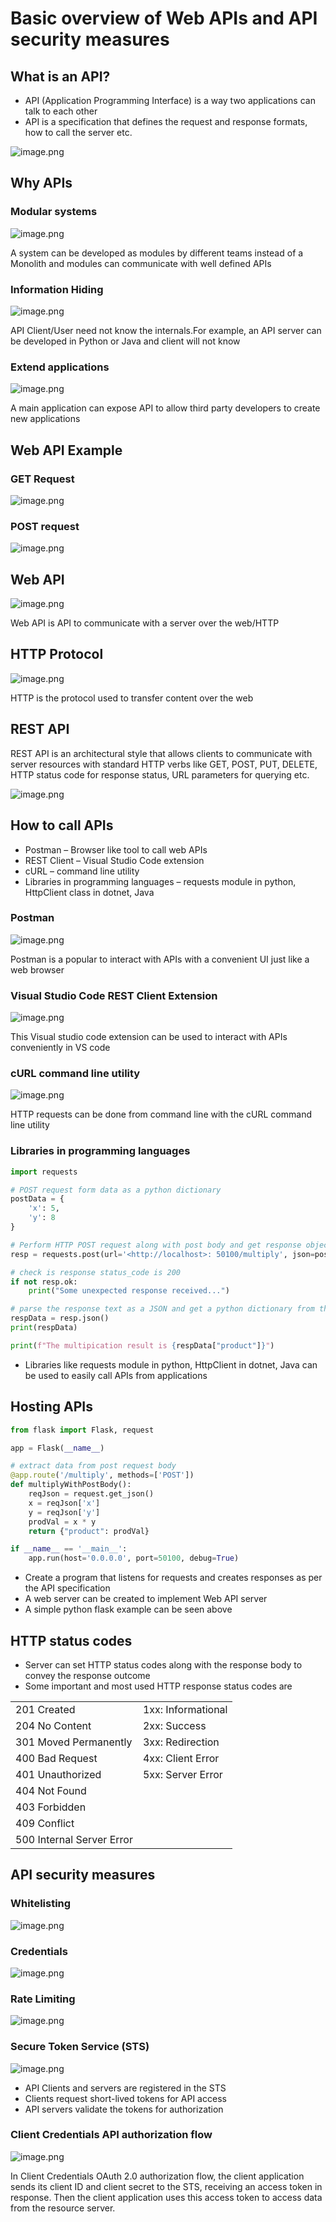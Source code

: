 # Basic overview of Web APIs and API security measures
## **What is an API?**

-   API (Application Programming Interface) is a way two applications can talk to each other
-   API is a specification that defines the request and response formats, how to call the server etc.

![image.png](https://github.com/nagasudhirpulla/taming_python/blob/master/blog/skills/assets/img/api_simple_sketch.png?raw=true)

## Why APIs

### Modular systems

![image.png](https://github.com/nagasudhirpulla/taming_python/blob/master/blog/skills/assets/img/apis%20for%20modular%20systems.png?raw=true)

A system can be developed as modules by different teams instead of a Monolith and modules can communicate with well defined APIs

### Information Hiding

![image.png](https://github.com/nagasudhirpulla/taming_python/blob/master/blog/skills/assets/img/apis%20for%20information%20hiding.png?raw=true)

API Client/User need not know the internals.For example, an API server can be developed in Python or Java and client will not know

### Extend applications

![image.png](https://github.com/nagasudhirpulla/taming_python/blob/master/blog/skills/assets/img/apis%20for%20extending%20applications.png?raw=true)

A main application can expose API to allow third party developers to create new applications

## **Web API Example**

### **GET Request**

![image.png](https://github.com/nagasudhirpulla/taming_python/blob/master/blog/skills/assets/img/api%20get%20request%20example.png?raw=true)

### POST request

![image.png](https://github.com/nagasudhirpulla/taming_python/blob/master/blog/skills/assets/img/api%20post%20request%20example.png?raw=true)

## Web API

![image.png](https://github.com/nagasudhirpulla/taming_python/blob/master/blog/skills/assets/img/web%20api%20overview.png?raw=true)

Web API is API to communicate with a server over the web/HTTP

## HTTP Protocol

![image.png](https://github.com/nagasudhirpulla/taming_python/blob/master/blog/skills/assets/img/http%20protocol%20anatomy.png?raw=true)

HTTP is the protocol used to transfer content over the web

## REST API

REST API is an architectural style that allows clients to communicate with server resources with standard HTTP verbs like GET, POST, PUT, DELETE, HTTP status code for response status, URL parameters for querying etc.

![image.png](https://github.com/nagasudhirpulla/taming_python/blob/master/blog/skills/assets/img/rest%20api%20overview.png?raw=true)

## **How to call APIs**

-   Postman – Browser like tool to call web APIs
-   REST Client – Visual Studio Code extension
-   cURL – command line utility
-   Libraries in programming languages – requests module in python, HttpClient class in dotnet, Java

### Postman

![image.png](https://github.com/nagasudhirpulla/taming_python/blob/master/blog/skills/assets/img/postman%20overview.png?raw=true)

Postman is a popular to interact with APIs with a convenient UI just like a web browser

### **Visual Studio Code REST Client Extension**

![image.png](https://github.com/nagasudhirpulla/taming_python/blob/master/blog/skills/assets/img/api%20post%20request%20example.png?raw=true)

This Visual studio code extension can be used to interact with APIs conveniently in VS code

### cURL command line utility

![image.png](https://github.com/nagasudhirpulla/taming_python/blob/master/blog/skills/assets/img/curl%20overview.png?raw=true)

HTTP requests can be done from command line with the cURL command line utility

### Libraries in programming languages

```python
import requests

# POST request form data as a python dictionary
postData = {
    'x': 5,
    'y': 8
}

# Perform HTTP POST request along with post body and get response object in return
resp = requests.post(url='<http://localhost>: 50100/multiply', json=postData)

# check is response status_code is 200
if not resp.ok:
    print("Some unexpected response received...")

# parse the response text as a JSON and get a python dictionary from the response
respData = resp.json()
print(respData)

print(f"The multipication result is {respData["product"]}")

```

-   Libraries like requests module in python, HttpClient in dotnet, Java can be used to easily call APIs from applications

## Hosting APIs

```python
from flask import Flask, request

app = Flask(__name__)

# extract data from post request body
@app.route('/multiply', methods=['POST'])
def multiplyWithPostBody():
    reqJson = request.get_json()
    x = reqJson['x']
    y = reqJson['y']
    prodVal = x * y
    return {"product": prodVal}

if __name__ == '__main__':
    app.run(host='0.0.0.0', port=50100, debug=True)

```

-   Create a program that listens for requests and creates responses as per the API specification
-   A web server can be created to implement Web API server
-   A simple python flask example can be seen above

## **HTTP status codes**

-   Server can set HTTP status codes along with the response body to convey the response outcome
-   Some important and most used HTTP response status codes are

|                           |                    |
|---------------------------|--------------------|
| 201 Created               | 1xx: Informational |
| 204 No Content            | 2xx: Success       |
| 301 Moved Permanently     | 3xx: Redirection   |
| 400 Bad Request           | 4xx: Client Error  |
| 401 Unauthorized          | 5xx: Server Error  |
| 404 Not Found             |                    |
| 403 Forbidden             |                    |
| 409 Conflict              |                    |
| 500 Internal Server Error |                    |

## **API security measures**

### Whitelisting

![image.png](https://github.com/nagasudhirpulla/taming_python/blob/master/blog/skills/assets/img/api%20security%20whitelisting.png?raw=true)

### Credentials

![image.png](https://github.com/nagasudhirpulla/taming_python/blob/master/blog/skills/assets/img/api%20security%20api%20key.png?raw=true)

### Rate Limiting

![image.png](https://github.com/nagasudhirpulla/taming_python/blob/master/blog/skills/assets/img/api%20security%20rate%20limiting.png?raw=true)

### Secure Token Service (STS)

![image.png](https://github.com/nagasudhirpulla/taming_python/blob/master/blog/skills/assets/img/STS%20for%20API%20overview.png?raw=true)

-   API Clients and servers are registered in the STS
-   Clients request short-lived tokens for API access
-   API servers validate the tokens for authorization

### Client Credentials API authorization flow

![image.png](https://github.com/nagasudhirpulla/taming_python/blob/master/blog/skills/assets/img/api%20client%20credentials%20oauth%20overiew.png?raw=true)

In Client Credentials OAuth 2.0 authorization flow, the client application sends its client ID and client secret to the STS, receiving an access token in response. Then the client application uses this access token to access data from the resource server.
<!--stackedit_data:
eyJoaXN0b3J5IjpbMTE4MjIwNjUzOV19
-->